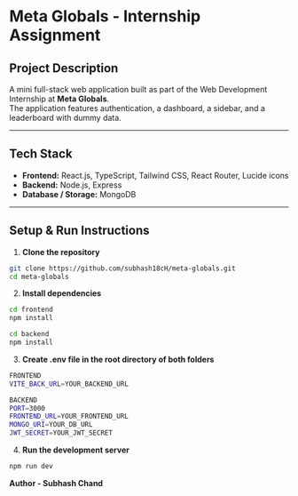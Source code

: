 # Meta Globals - Internship Assignment

## Project Description
A mini full-stack web application built as part of the Web Development Internship at **Meta Globals**.  
The application features authentication, a dashboard, a sidebar, and a leaderboard with dummy data.

---

## Tech Stack
- **Frontend:** React.js, TypeScript, Tailwind CSS, React Router, Lucide icons
- **Backend:** Node.js, Express
- **Database / Storage:** MongoDB

---

## Setup & Run Instructions

1. **Clone the repository**
```bash
git clone https://github.com/subhash18cH/meta-globals.git
cd meta-globals
```

2. **Install dependencies**
```bash
cd frontend
npm install

cd backend 
npm install

```

3. **Create .env file in the root directory of both folders**
```bash
FRONTEND
VITE_BACK_URL=YOUR_BACKEND_URL

BACKEND
PORT=3000
FRONTEND_URL=YOUR_FRONTEND_URL
MONGO_URI=YOUR_DB_URL
JWT_SECRET=YOUR_JWT_SECRET
```

4. **Run the development server**
```bash
npm run dev
```

**Author - Subhash Chand**
